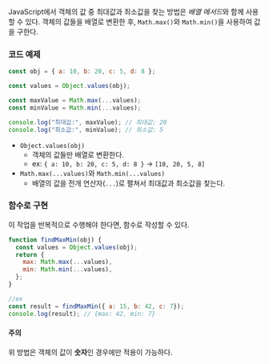 JavaScript에서 객체의 값 중 최대값과 최소값을 찾는 방법은 *배열 메서드*와 함께 사용할 수 있다. 객체의 값들을 배열로 변환한 후, `Math.max()`와 `Math.min()`을 사용하여 값을 구한다.

### 코드 예제
```js
const obj = { a: 10, b: 20, c: 5, d: 8 };

const values = Object.values(obj);

const maxValue = Math.max(...values);
const minValue = Math.min(...values);

console.log("최대값:", maxValue); // 최대값: 20
console.log("최소값:", minValue); // 최소값: 5
```
* `Object.values(obj)`
  * 객체의 값들만 배열로 변환한다.
  * ex: `{ a: 10, b: 20, c: 5, d: 8 }` -> `[10, 20, 5, 8]`
* `Math.max(...values)`와 `Math.min(...values)`
  * 배열의 값을 전개 연산자(`...`)로 펼쳐서 최대값과 최소값을 찾는다.
 
### 함수로 구현
이 작업을 반복적으로 수행해야 한다면, 함수로 작성할 수 있다.
```js
function findMaxMin(obj) {
  const values = Object.values(obj);
  return {
    max: Math.max(...values),
    min: Math.min(...values),
  };
}

//ex
const result = findMaxMin({ a: 15, b: 42, c: 7});
console.log(result); // {max: 42, min: 7}
```

#### 주의
위 방법은 객체의 값이 **숫자**인 경우에만 적용이 가능하다.
